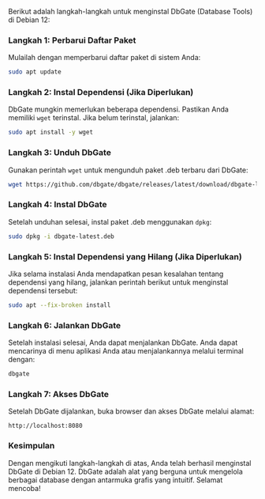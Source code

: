 Berikut adalah langkah-langkah untuk menginstal DbGate (Database Tools) di Debian 12:

### Langkah 1: Perbarui Daftar Paket

Mulailah dengan memperbarui daftar paket di sistem Anda:

```bash
sudo apt update
```

### Langkah 2: Instal Dependensi (Jika Diperlukan)

DbGate mungkin memerlukan beberapa dependensi. Pastikan Anda memiliki `wget` terinstal. Jika belum terinstal, jalankan:

```bash
sudo apt install -y wget
```

### Langkah 3: Unduh DbGate

Gunakan perintah `wget` untuk mengunduh paket .deb terbaru dari DbGate:

```bash
wget https://github.com/dbgate/dbgate/releases/latest/download/dbgate-latest.deb
```

### Langkah 4: Instal DbGate

Setelah unduhan selesai, instal paket .deb menggunakan `dpkg`:

```bash
sudo dpkg -i dbgate-latest.deb
```

### Langkah 5: Instal Dependensi yang Hilang (Jika Diperlukan)

Jika selama instalasi Anda mendapatkan pesan kesalahan tentang dependensi yang hilang, jalankan perintah berikut untuk menginstal dependensi tersebut:

```bash
sudo apt --fix-broken install
```

### Langkah 6: Jalankan DbGate

Setelah instalasi selesai, Anda dapat menjalankan DbGate. Anda dapat mencarinya di menu aplikasi Anda atau menjalankannya melalui terminal dengan:

```bash
dbgate
```

### Langkah 7: Akses DbGate

Setelah DbGate dijalankan, buka browser dan akses DbGate melalui alamat:

```
http://localhost:8080
```

### Kesimpulan

Dengan mengikuti langkah-langkah di atas, Anda telah berhasil menginstal DbGate di Debian 12. DbGate adalah alat yang berguna untuk mengelola berbagai database dengan antarmuka grafis yang intuitif. Selamat mencoba!
